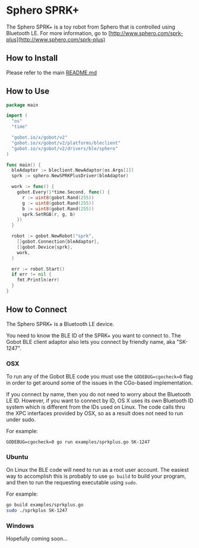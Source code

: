 # Sphero SPRK+

The Sphero SPRK+ is a toy robot from Sphero that is controlled using Bluetooth LE. For more information, go to [http://www.sphero.com/sprk-plus](http://www.sphero.com/sprk-plus)

## How to Install

Please refer to the main [README.md](https://github.com/hybridgroup/gobot/blob/release/README.md)

## How to Use

```go
package main

import (
  "os"
  "time"

  "gobot.io/x/gobot/v2"
  "gobot.io/x/gobot/v2/platforms/bleclient"
  "gobot.io/x/gobot/v2/drivers/ble/sphero"
)

func main() {
  bleAdaptor := bleclient.NewAdaptor(os.Args[1])
  sprk := sphero.NewSPRKPlusDriver(bleAdaptor)

  work := func() {
    gobot.Every(1*time.Second, func() {
      r := uint8(gobot.Rand(255))
      g := uint8(gobot.Rand(255))
      b := uint8(gobot.Rand(255))
      sprk.SetRGB(r, g, b)
    })
  }

  robot := gobot.NewRobot("sprk",
    []gobot.Connection{bleAdaptor},
    []gobot.Device{sprk},
    work,
  )

  err := robot.Start()
  if err != nil {
    fmt.Println(err)
  }
}
```

## How to Connect

The Sphero SPRK+ is a Bluetooth LE device.

You need to know the BLE ID of the SPRK+ you want to connect to. The Gobot BLE client adaptor also lets you connect by
friendly name, aka "SK-1247".

### OSX

To run any of the Gobot BLE code you must use the `GODEBUG=cgocheck=0` flag in order to get around some of the issues in
the CGo-based implementation.

If you connect by name, then you do not need to worry about the Bluetooth LE ID. However, if you want to connect by ID,
OS X uses its own Bluetooth ID system which is different from the IDs used on Linux. The code calls thru the XPC interfaces
provided by OSX, so as a result does not need to run under sudo.

For example:

`GODEBUG=cgocheck=0 go run examples/sprkplus.go SK-1247`

### Ubuntu

On Linux the BLE code will need to run as a root user account. The easiest way to accomplish this is probably to use
`go build` to build your program, and then to run the requesting executable using `sudo`.

For example:

```sh
go build examples/sprkplus.go
sudo ./sprkplus SK-1247
```

### Windows

Hopefully coming soon...
